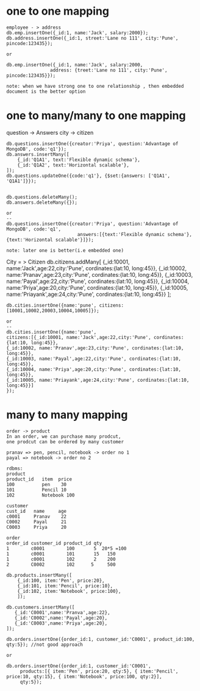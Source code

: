 # one to one mapping
    employee - > address
    db.emp.insertOne({_id:1, name:'Jack', salary:2000});
    db.address.insertOne({_id:1, street:'Lane no 111', city:'Pune', pincode:123435});

    or

    db.emp.insertOne({_id:1, name:'Jack', salary:2000,
                    address: {treet:'Lane no 111', city:'Pune', pincode:123435}});

    note: when we have strong one to one relationship , then embedded document is the better option

# one to many/many to one mapping
  question -> Answers
  city -> citizen


    db.questions.insertOne({creator:'Priya', question:'Advantage of MongoDB', code:'q1'});
    db.answers.insertMany([
        {_id:'Q1A1', text:'Flexible dynamic schema'},
        {_id:'Q1A2', text:'Horizontal scalable'},
    ]);
    db.questions.updateOne({code:'q1'}, {$set:{answers: ['Q1A1', 'Q1A1']}});

 
    db.questions.deleteMany();
    db.answers.deleteMany({});

    or
    --
    db.questions.insertOne({creator:'Priya', question:'Advantage of MongoDB', code:'q1',
                              answers:[{text:'Flexible dynamic schema'},{text:'Horizontal scalable'}]});

    note: later one is better(i.e embedded one)

 
   City = > Citizen
   db.citizens.addMany[
        {_id:10001, name:'Jack',age:22,city:'Pune', cordinates:{lat:10, long:45}},
        {_id:10002, name:'Pranav',age:23,city:'Pune', cordinates:{lat:10, long:45}},
        {_id:10003, name:'Payal',age:22,city:'Pune', cordinates:{lat:10, long:45}},
        {_id:10004, name:'Priya',age:20,city:'Pune', cordinates:{lat:10, long:45}},
        {_id:10005, name:'Priayank',age:24,city:'Pune', cordinates:{lat:10, long:45}}
    ];

    db.cities.insertOne({name:'pune', citizens:[10001,10002,20003,10004,10005]});

    or
    --
    db.cities.insertOne({name:'pune', 
    citizens:[{_id:10001, name:'Jack',age:22,city:'Pune', cordinates:{lat:10, long:45}},
    {_id:10002, name:'Pranav',age:23,city:'Pune', cordinates:{lat:10, long:45}},
    {_id:10003, name:'Payal',age:22,city:'Pune', cordinates:{lat:10, long:45}},
    {_id:10004, name:'Priya',age:20,city:'Pune', cordinates:{lat:10, long:45}},
    {_id:10005, name:'Priayank',age:24,city:'Pune', cordinates:{lat:10, long:45}}]
    });


# many to many mapping

    order -> product
    In an order, we can purchase many prodcut,
    one prodcut can be ordered by many customer

    pranav => pen, pencil, notebook -> order no 1
    payal => notebook -> order no 2

    rdbms:
    product
    product_id   item  price
    100          pen    30
    101          Pencil 10
    102          Notebook 100

    customer
    cust_id   name     age   
    c0001     Pranav    22
    C0002     Payal     21
    C0003     Priya     20

    order
    order_id customer_id product_id qty
    1        c0001        100       5  20*5 =100
    1        c0001        101       15   150
    1        c0001        102       2    200
    2        C0002        102      5     500

    db.products.insertMany([
        {_id:100, item:'Pen', price:20},
        {_id:101, item:'Pencil', price:10},
        {_id:102, item:'Notebook', price:100},
        ]);

    db.customers.insertMany([
       {_id:'C0001',name:'Pranva',age:22}, 
       {_id:'C0002',name:'Payal',age:20}, 
       {_id:'C0003',name:'Priya',age:20}, 
    ]);

    db.orders.insertOne({order_id:1, customer_id:'C0001', product_id:100, qty:5}); //not good approach
   
    or

    db.orders.insertOne({order_id:1, customer_id:'C0001', 
         products:[{ item:'Pen', price:20, qty:5}, { item:'Pencil', price:10, qty:15}, { item:'Notebook', price:100, qty:2}], 
         qty:5});
